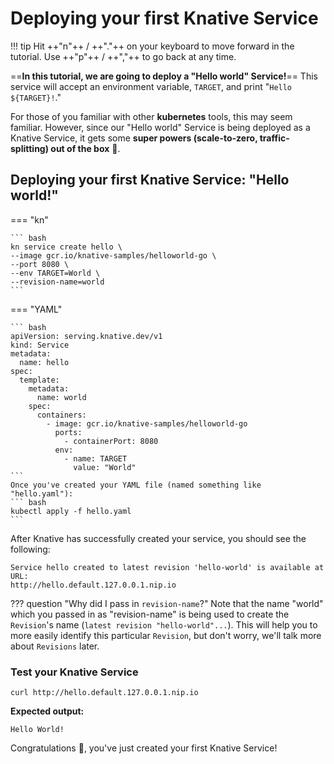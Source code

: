 # Deploying your first Knative Service
!!! tip
    Hit ++"n"++ / ++"."++ on your keyboard to move forward in the tutorial. Use ++"p"++ / ++","++ to go back at any time.
    
==**In this tutorial, we are going to deploy a "Hello world" Service!**== 
This service will accept an environment variable, `TARGET`, and print "`Hello ${TARGET}!`."

For those of you familiar with other **kubernetes** tools, this may seem familiar. However, since our "Hello world" Service is being deployed as a Knative Service, it gets some **super powers (scale-to-zero, traffic-splitting) out of the box** :rocket:.

## Deploying your first Knative Service: "Hello world!"
=== "kn"

    ``` bash
    kn service create hello \
    --image gcr.io/knative-samples/helloworld-go \
    --port 8080 \
    --env TARGET=World \
    --revision-name=world
    ```

=== "YAML"

    ``` bash
    apiVersion: serving.knative.dev/v1
    kind: Service
    metadata:
      name: hello
    spec:
      template:
        metadata:
          name: world
        spec:
          containers:
            - image: gcr.io/knative-samples/helloworld-go
              ports:
                - containerPort: 8080
              env:
                - name: TARGET
                  value: "World"
    ```
    Once you've created your YAML file (named something like "hello.yaml"):
    ``` bash
    kubectl apply -f hello.yaml
    ```

After Knative has successfully created your service, you should see the following:
```{ .bash .no-copy }
Service hello created to latest revision 'hello-world' is available at URL:
http://hello.default.127.0.0.1.nip.io
```

??? question "Why did I pass in `revision-name`?"
    Note that the name "world" which you passed in as "revision-name" is being used to create the `Revision`'s name (`latest revision "hello-world"...`). This will help you to more easily identify this particular `Revision`, but don't worry, we'll talk more about `Revisions` later.

### Test your Knative Service
```
curl http://hello.default.127.0.0.1.nip.io
```

**Expected output:**
```{ .bash .no-copy }
Hello World!
```

Congratulations :tada:, you've just created your first Knative Service!
